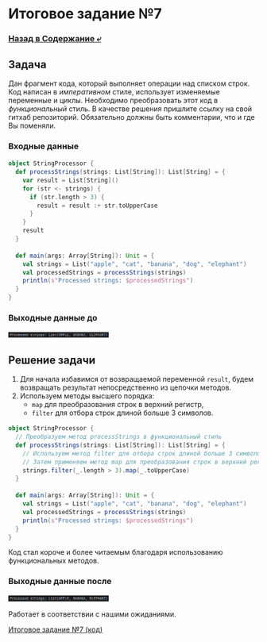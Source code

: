 # Итоговое задание №7

### [Назад в Содержание ⤶](/README.md)

## Задача
Дан фрагмент кода, который выполняет операции над списком строк. Код написан в _императивном_ стиле, использует 
изменяемые переменные и циклы. Необходимо преобразовать этот код в _функциональный_ стиль. В качестве решения пришлите 
ссылку на свой гитхаб репозиторий. Обязательно должны быть комментарии, что и где Вы поменяли.  

### Входные данные

```scala
object StringProcessor {
  def processStrings(strings: List[String]): List[String] = {
    var result = List[String]()
    for (str <- strings) {
      if (str.length > 3) {
        result = result :+ str.toUpperCase
      }
    }
    result
  }

  def main(args: Array[String]): Unit = {
    val strings = List("apple", "cat", "banana", "dog", "elephant")
    val processedStrings = processStrings(strings)
    println(s"Processed strings: $processedStrings")
  }
}
```

### Выходные данные до

<img src="/img/task_7.1.png" width="40%">

## Решение задачи
1. Для начала избавимся от возвращаемой переменной `result`, будем возвращать результат непосредственно из цепочки методов.
2. Используем методы высшего порядка:
    - `map` для преобразования строк в верхний регистр,
    - `filter` для отбора строк длиной больше 3 символов.

```scala
object StringProcessor {
  // Преобразуем метод processStrings в функциональный стиль
  def processStrings(strings: List[String]): List[String] = {
    // Используем метод filter для отбора строк длиной больше 3 символов
    // Затем применяем метод map для преобразования строк в верхний регистр
    strings.filter(_.length > 3).map(_.toUpperCase)
  }

  def main(args: Array[String]): Unit = {
    val strings = List("apple", "cat", "banana", "dog", "elephant")
    val processedStrings = processStrings(strings)
    println(s"Processed strings: $processedStrings")
  }
}
```

Код стал короче и более читаемым благодаря использованию функциональных методов.

### Выходные данные после

<img src="/img/task_7.2.png" width="40%">

Работает в соответствии с нашими ожиданиями.

[Итоговое задание №7 (код)](task_7/StringProcessor.scala)